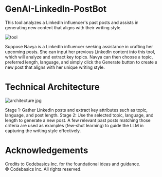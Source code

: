 # GenAI-LinkedIn-PostBot
This tool analyzes a LinkedIn influencer's past posts and assists in generating new content that aligns with their writing style.

![tool](https://github.com/user-attachments/assets/007cdc90-7683-4163-a886-593aac4fd5d0)

Suppose Navya is a LinkedIn influencer seeking assistance in crafting her upcoming posts. She can input her previous LinkedIn content into this tool, which will analyze and extract key topics. Navya can then choose a topic, preferred length, language, and simply click the Generate button to create a new post that aligns with her unique writing style.


# Technical Architecture

![architecture jpg](https://github.com/user-attachments/assets/293e6138-30c7-4cb1-b1d1-b36d2202f14c)

Stage 1: Gather LinkedIn posts and extract key attributes such as topic, language, and post length.
Stage 2: Use the selected topic, language, and length to generate a new post. A few relevant past posts matching those criteria are used as examples (few-shot learning) to guide the LLM in capturing the writing style effectively.

 #  Acknowledgements
 Credits to [Codebasics Inc.](https://www.codebasics.io/) for the foundational ideas and guidance.  
© Codebasics Inc. All rights reserved.
